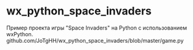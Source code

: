 # wx_python_space_invaders
Пример проекта игры "Space Invaders" на Python с использованием wxPython.
github.com/JoTgHH/wx_python_space_invaders/blob/master/game.py
